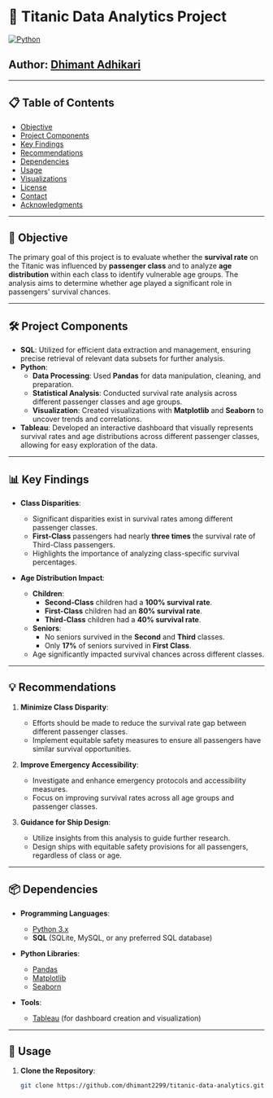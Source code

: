 # 🚢 Titanic Data Analytics Project

[![Python](https://img.shields.io/badge/Python-3.x-blue)](https://www.python.org/)

## Author: [Dhimant Adhikari](https://www.linkedin.com/in/dhimant-adhikari-b1068b25b/)

---

## 📋 Table of Contents

- [Objective](#objective)
- [Project Components](#project-components)
- [Key Findings](#key-findings)
- [Recommendations](#recommendations)
- [Dependencies](#dependencies)
- [Usage](#usage)
- [Visualizations](#visualizations)
- [License](#license)
- [Contact](#contact)
- [Acknowledgments](#acknowledgments)

---

## 🎯 Objective

The primary goal of this project is to evaluate whether the **survival rate** on the Titanic was influenced by **passenger class** and to analyze **age distribution** within each class to identify vulnerable age groups. The analysis aims to determine whether age played a significant role in passengers' survival chances.

---

## 🛠️ Project Components

- **SQL**: Utilized for efficient data extraction and management, ensuring precise retrieval of relevant data subsets for further analysis.
- **Python**:
  - **Data Processing**: Used **Pandas** for data manipulation, cleaning, and preparation.
  - **Statistical Analysis**: Conducted survival rate analysis across different passenger classes and age groups.
  - **Visualization**: Created visualizations with **Matplotlib** and **Seaborn** to uncover trends and correlations.
- **Tableau**: Developed an interactive dashboard that visually represents survival rates and age distributions across different passenger classes, allowing for easy exploration of the data.

---

## 📊 Key Findings

- **Class Disparities**:
  - Significant disparities exist in survival rates among different passenger classes.
  - **First-Class** passengers had nearly **three times** the survival rate of Third-Class passengers.
  - Highlights the importance of analyzing class-specific survival percentages.

- **Age Distribution Impact**:
  - **Children**:
    - **Second-Class** children had a **100% survival rate**.
    - **First-Class** children had an **80% survival rate**.
    - **Third-Class** children had a **40% survival rate**.
  - **Seniors**:
    - No seniors survived in the **Second** and **Third** classes.
    - Only **17%** of seniors survived in **First Class**.
  - Age significantly impacted survival chances across different classes.

---

## 💡 Recommendations

1. **Minimize Class Disparity**:
   - Efforts should be made to reduce the survival rate gap between different passenger classes.
   - Implement equitable safety measures to ensure all passengers have similar survival opportunities.

2. **Improve Emergency Accessibility**:
   - Investigate and enhance emergency protocols and accessibility measures.
   - Focus on improving survival rates across all age groups and passenger classes.

3. **Guidance for Ship Design**:
   - Utilize insights from this analysis to guide further research.
   - Design ships with equitable safety provisions for all passengers, regardless of class or age.

---

## 📦 Dependencies

- **Programming Languages**:
  - [Python 3.x](https://www.python.org/)
  - **SQL** (SQLite, MySQL, or any preferred SQL database)

- **Python Libraries**:
  - [Pandas](https://pandas.pydata.org/)
  - [Matplotlib](https://matplotlib.org/)
  - [Seaborn](https://seaborn.pydata.org/)

- **Tools**:
  - [Tableau](https://www.tableau.com/) (for dashboard creation and visualization)

---

## 🚀 Usage

1. **Clone the Repository**:

   ```bash
   git clone https://github.com/dhimant2299/titanic-data-analytics.git
